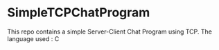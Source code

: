 # SimpleTCPChatProgram
This repo contains a simple Server-Client Chat Program using TCP. The language used : C
